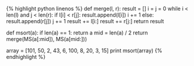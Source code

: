 {% highlight python linenos %} 
def merge(l, r):
    result = []
    i = j = 0
    while i < len(l) and j < len(r):
        if l[i] < r[j]:
            result.append(l[i])
            i += 1
        else:
            result.append(r[j])
            j += 1
    result += l[i:]
    result += r[j:]
    return result

def msort(a):
    if len(a) == 1:
        return a
    mid = len(a) / 2
    return merge(MS(a[:mid]), MS(a[mid:]))

array = [101, 50, 2, 43, 6, 100, 8, 20, 3, 15]
print msort(array)
{% endhighlight %}
